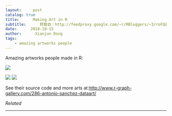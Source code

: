 ```yaml
---
layout:     post
catalog: true
title:      Making Art in R
subtitle:      转载自：http://feedproxy.google.com/~r/RBloggers/~3/roFQdHzkQIg/
date:      2018-10-15
author:      Xianjun Dong
tags:
    - amazing artworks people
---
```






Amazing artworks people made in R:

![](https://i2.wp.com/www.r-graph-gallery.com/wp-content/uploads/2016/08/turmite-3.png?resize=450%2C760&ssl=1)



![](https://i2.wp.com/www.r-graph-gallery.com/wp-content/uploads/2017/07/Silky-768x768.png?resize=450%2C768&ssl=1)
![](https://i2.wp.com/www.r-graph-gallery.com/wp-content/uploads/2017/07/Silky-768x768.png?resize=450%2C768&ssl=1)

See their source code and more arts at:http://www.r-graph-gallery.com/286-antonio-sanchez-dataart/


*Related*








---
